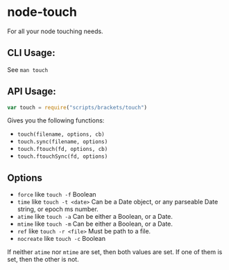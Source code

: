 # node-touch

For all your node touching needs.

## CLI Usage:

See `man touch`

## API Usage:

```javascript
var touch = require("scripts/brackets/touch")
```

Gives you the following functions:

* `touch(filename, options, cb)`
* `touch.sync(filename, options)`
* `touch.ftouch(fd, options, cb)`
* `touch.ftouchSync(fd, options)`

## Options

* `force` like `touch -f` Boolean
* `time` like `touch -t <date>` Can be a Date object, or any parseable
  Date string, or epoch ms number.
* `atime` like `touch -a` Can be either a Boolean, or a Date.
* `mtime` like `touch -m` Can be either a Boolean, or a Date.
* `ref` like `touch -r <file>` Must be path to a file.
* `nocreate` like `touch -c` Boolean

If neither `atime` nor `mtime` are set, then both values are set.  If
one of them is set, then the other is not.
